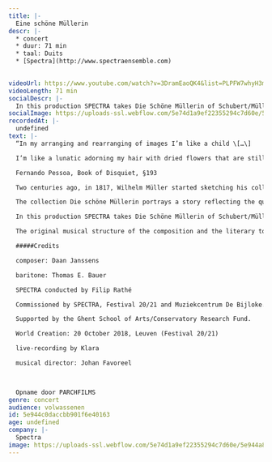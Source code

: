```yaml
---
title: |-
  Eine schöne Müllerin
descr: |-
  * concert
  * duur: 71 min
  * taal: Duits
  * [Spectra](http://www.spectraensemble.com)

  ‍
videoUrl: https://www.youtube.com/watch?v=3DramEaoQK4&list=PLPFW7whyH3m5zvW5JORcCPt5QmcptcznX&index=3
videoLength: 71 min
socialDescr: |-
  In this production SPECTRA takes Die Schöne Müllerin of Schubert/Müller as a musical-literary roadmap, asking composer Daan Janssens to be the guide towards a contemporary landscape. 
socialImage: https://uploads-ssl.webflow.com/5e74d1a9ef22355294c7d60e/5e944a846d487336a35210cc_Spectra_Eine%20Scho%CC%88ne%20Mu%CC%88llerin.jpg
recordedAt: |-
  undefined
text: |-
  “In my arranging and rearranging of images I’m like a child \[…\]

  I’m like a lunatic adorning my hair with dried flowers that are still alive in my dreams.”

  Fernando Pessoa, Book of Disquiet, §193

  Two centuries ago, in 1817, Wilhelm Müller started sketching his collection of poems in the style of folksongs, striving for a simplicity of form, a singability of meter, deep unconscious ardor, which reverberates for a long time, and naive unaffectedness in the shy articulation of what is most elevated.

  The collection Die schöne Müllerin portrays a story reflecting the quest for a future life, in search of love and means of existence, using irony and metaphor as literary tools.

  In this production SPECTRA takes Die Schöne Müllerin of Schubert/Müller as a musical-literary roadmap, asking composer Daan Janssens to be the guide towards a contemporary landscape. 

  The original musical structure of the composition and the literary topics are preserved as blueprints for an actualization, that carefully removes the patina covering this masterpiece and transposes it into a present day setting. Topics as dreams and disillusions are put into a new perspective using Fernando Pessoa’s Book of Disquiet. Thus a new song cycle emerges, subtly combining Schubert’s original with Janssens’s personal language.With Die Schöne Müllerin as guideline Daan Janssens constructs a series of tableaux for bariton (Thomas E. Bauer) and instrumental ensemble in which the reverberations of the original linger on, reflected in the mirror of today.

  #####Credits

  composer: Daan Janssens

  baritone: Thomas E. Bauer

  SPECTRA conducted by Filip Rathé

  Commissioned by SPECTRA, Festival 20/21 and Muziekcentrum De Bijloke.

  Supported by the Ghent School of Arts/Conservatory Research Fund.

  World Creation: 20 October 2018, Leuven (Festival 20/21)

  live-recording by Klara

  musical director: Johan Favoreel

  ‍

  Opname door PARCHFILMS
genre: concert
audience: volwassenen
id: 5e944c0daccbb901f6e40163
age: undefined
company: |-
  Spectra
image: https://uploads-ssl.webflow.com/5e74d1a9ef22355294c7d60e/5e944a846d487336a35210cc_Spectra_Eine%20Scho%CC%88ne%20Mu%CC%88llerin.jpg
---
```


